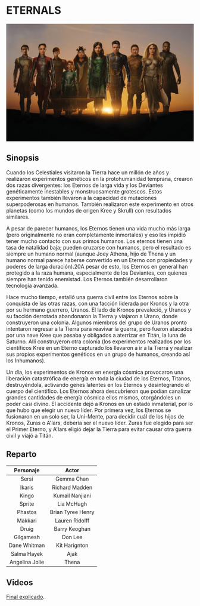 
# ETERNALS

![eternals](img/eternals.jpg)


## Sinopsis

Cuando los Celestiales visitaron la Tierra hace un millón de años y realizaron experimentos genéticos en la protohumanidad temprana, crearon dos razas divergentes: los Eternos de larga vida y los Deviantes genéticamente inestables y monstruosamente grotescos. Estos experimentos también llevaron a la capacidad de mutaciones superpoderosas en humanos. También realizaron este experimento en otros planetas (como los mundos de origen Kree y Skrull) con resultados similares. 

A pesar de parecer humanos, los Eternos tienen una vida mucho más larga (pero originalmente no eran completamente inmortales) y eso les impidió tener mucho contacto con sus primos humanos. Los eternos tienen una tasa de natalidad baja; pueden cruzarse con humanos, pero el resultado es siempre un humano normal (aunque Joey Athena, hijo de Thena y un humano normal parece haberse convertido en un Eterno con propiedades y poderes de larga duración).20​A pesar de esto, los Eternos en general han protegido a la raza humana, especialmente de los Deviantes, con quienes siempre han tenido enemistad. Los Eternos también desarrollaron tecnología avanzada. 

Hace mucho tiempo, estalló una guerra civil entre los Eternos sobre la conquista de las otras razas, con una facción liderada por Kronos y la otra por su hermano guerrero, Uranos. El lado de Kronos prevaleció, y Uranos y su facción derrotada abandonaron la Tierra y viajaron a Urano, donde construyeron una colonia. Algunos miembros del grupo de Uranos pronto intentaron regresar a la Tierra para reavivar la guerra, pero fueron atacados por una nave Kree que pasaba y obligados a aterrizar en Titán, la luna de Saturno. Allí construyeron otra colonia (los experimentos realizados por los científicos Kree en un Eterno capturado los llevaron a ir a la Tierra y realizar sus propios experimentos genéticos en un grupo de humanos, creando así los Inhumanos). 

Un día, los experimentos de Kronos en energía cósmica provocaron una liberación catastrófica de energía en toda la ciudad de los Eternos, Titanos, destruyéndola, activando genes latentes en los Eternos y desintegrando el cuerpo del científico. Los Eternos ahora descubrieron que podían canalizar grandes cantidades de energía cósmica ellos mismos, otorgándoles un poder casi divino. El accidente dejó a Kronos en un estado inmaterial, por lo que hubo que elegir un nuevo líder. Por primera vez, los Eternos se fusionaron en un solo ser, la Uni-Mente, para decidir cuál de los hijos de Kronos, Zuras o A'lars, debería ser el nuevo líder. Zuras fue elegido para ser el Primer Eterno, y A'lars eligió dejar la Tierra para evitar causar otra guerra civil y viajó a Titán. 

 
## Reparto

| Personaje | Actor |
|:-----------:|:-------:|
| Sersi | Gemma Chan |
|Ikaris|Richard Madden|
|Kingo|Kumail Nanjiani|
|Sprite|Lia McHugh|
|Phastos|Brian Tyree Henry|
|Makkari|Lauren Ridolff|
|Druig|Barry Keoghan|
|Gilgamesh|Don Lee|
|Dane Whitman|Kit Harignton|
|Salma Hayek|Ajak|
|Angelina Jolie|Thena|


## Videos
[Final explicado](https://youtu.be/Qlbk95rO6Y8). 
